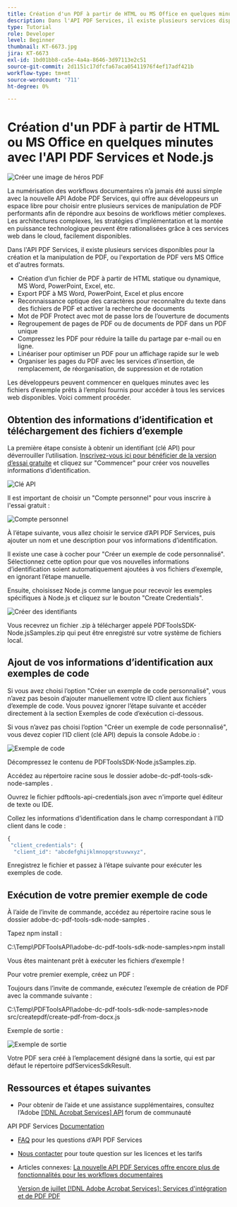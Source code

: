 ```yaml
---
title: Création d'un PDF à partir de HTML ou MS Office en quelques minutes avec l'API PDF Services et Node.js
description: Dans l'API PDF Services, il existe plusieurs services disponibles pour la création et la manipulation de PDF, ou l'exportation de PDF vers MS Office et d'autres formats
type: Tutorial
role: Developer
level: Beginner
thumbnail: KT-6673.jpg
jira: KT-6673
exl-id: 1bd01bb8-ca5e-4a4a-8646-3d97113e2c51
source-git-commit: 2d1151c17dfcfa67aca05411976f4ef17adf421b
workflow-type: tm+mt
source-wordcount: '711'
ht-degree: 0%

---
```


# Création d&#39;un PDF à partir de HTML ou MS Office en quelques minutes avec l&#39;API PDF Services et Node.js

![Créer une image de héros PDF](assets/createpdffromhtml_hero.jpg)

La numérisation des workflows documentaires n’a jamais été aussi simple avec la nouvelle API Adobe PDF Services, qui offre aux développeurs un espace libre pour choisir entre plusieurs services de manipulation de PDF performants afin de répondre aux besoins de workflows métier complexes. Les architectures complexes, les stratégies d&#39;implémentation et la montée en puissance technologique peuvent être rationalisées grâce à ces services web dans le cloud, facilement disponibles.

Dans l&#39;API PDF Services, il existe plusieurs services disponibles pour la création et la manipulation de PDF, ou l&#39;exportation de PDF vers MS Office et d&#39;autres formats.

* Création d’un fichier de PDF à partir de HTML statique ou dynamique, MS Word, PowerPoint, Excel, etc.
* Export PDF à MS Word, PowerPoint, Excel et plus encore
* Reconnaissance optique des caractères pour reconnaître du texte dans des fichiers de PDF et activer la recherche de documents
* Mot de PDF Protect avec mot de passe lors de l’ouverture de documents
* Regroupement de pages de PDF ou de documents de PDF dans un PDF unique
* Compressez les PDF pour réduire la taille du partage par e-mail ou en ligne.
* Linéariser pour optimiser un PDF pour un affichage rapide sur le web
* Organiser les pages du PDF avec les services d’insertion, de remplacement, de réorganisation, de suppression et de rotation

Les développeurs peuvent commencer en quelques minutes avec les fichiers d’exemple prêts à l’emploi fournis pour accéder à tous les services web disponibles. Voici comment procéder.

## Obtention des informations d’identification et téléchargement des fichiers d’exemple

La première étape consiste à obtenir un identifiant (clé API) pour déverrouiller l’utilisation. [Inscrivez-vous ici pour bénéficier de la version d’essai gratuite](https://www.adobe.com/go/dcsdks_credentials) et cliquez sur &quot;Commencer&quot; pour créer vos nouvelles informations d’identification.

![Clé API](assets/apikey.png)

Il est important de choisir un &quot;Compte personnel&quot; pour vous inscrire à l&#39;essai gratuit :

![Compte personnel](assets/personalaccount.png)

À l’étape suivante, vous allez choisir le service d’API PDF Services, puis ajouter un nom et une description pour vos informations d’identification.

Il existe une case à cocher pour &quot;Créer un exemple de code personnalisé&quot;. Sélectionnez cette option pour que vos nouvelles informations d’identification soient automatiquement ajoutées à vos fichiers d’exemple, en ignorant l’étape manuelle.

Ensuite, choisissez Node.js comme langue pour recevoir les exemples spécifiques à Node.js et cliquez sur le bouton &quot;Create Credentials&quot;.

![Créer des identifiants](assets/createcredentials.png)

Vous recevrez un fichier .zip à télécharger appelé PDFToolsSDK-Node.jsSamples.zip qui peut être enregistré sur votre système de fichiers local.

## Ajout de vos informations d’identification aux exemples de code

Si vous avez choisi l’option &quot;Créer un exemple de code personnalisé&quot;, vous n’avez pas besoin d’ajouter manuellement votre ID client aux fichiers d’exemple de code. Vous pouvez ignorer l’étape suivante et accéder directement à la section Exemples de code d’exécution ci-dessous.

Si vous n’avez pas choisi l’option &quot;Créer un exemple de code personnalisé&quot;, vous devez copier l’ID client (clé API) depuis la console Adobe.io :

![Exemple de code](assets/codesample.png)

Décompressez le contenu de PDFToolsSDK-Node.jsSamples.zip.

Accédez au répertoire racine sous le dossier adobe-dc-pdf-tools-sdk-node-samples .

Ouvrez le fichier pdftools-api-credentials.json avec n&#39;importe quel éditeur de texte ou IDE.

Collez les informations d’identification dans le champ correspondant à l’ID client dans le code :

```javascript
{
 "client_credentials": {
  "client_id": "abcdefghijklmnopqrstuvwxyz",
```

Enregistrez le fichier et passez à l’étape suivante pour exécuter les exemples de code.

## Exécution de votre premier exemple de code

À l’aide de l’invite de commande, accédez au répertoire racine sous le dossier adobe-dc-pdf-tools-sdk-node-samples .

Tapez npm install :

C:\Temp\PDFToolsAPI\adobe-dc-pdf-tools-sdk-node-samples>npm install

Vous êtes maintenant prêt à exécuter les fichiers d’exemple !

Pour votre premier exemple, créez un PDF :

Toujours dans l’invite de commande, exécutez l’exemple de création de PDF avec la commande suivante :

C:\Temp\PDFToolsAPI\adobe-dc-pdf-tools-sdk-node-samples>node src/createpdf/create-pdf-from-docx.js

Exemple de sortie :

![Exemple de sortie](assets/exampleoutput.png)

Votre PDF sera créé à l’emplacement désigné dans la sortie, qui est par défaut le répertoire pdfServicesSdkResult.

## Ressources et étapes suivantes

* Pour obtenir de l’aide et une assistance supplémentaires, consultez l’Adobe [[!DNL Acrobat Services] API](https://community.adobe.com/t5/document-cloud-sdk/bd-p/Document-Cloud-SDK?page=1&amp;sort=latest_replies&amp;filter=all) forum de communauté

API PDF Services [Documentation](https://www.adobe.com/go/pdftoolsapi_doc)

* [FAQ](https://community.adobe.com/t5/document-cloud-sdk/faq-for-document-services-pdf-tools-api/m-p/10726197) pour les questions d’API PDF Services

* [Nous contacter](https://www.adobe.com/go/pdftoolsapi_requestform) pour toute question sur les licences et les tarifs

* Articles connexes:
  [La nouvelle API PDF Services offre encore plus de fonctionnalités pour les workflows documentaires](https://community.adobe.com/t5/document-services-apis/new-pdf-tools-api-brings-more-capabilities-for-document-services/m-p/11294170)

  [Version de juillet [!DNL Adobe Acrobat Services]: Services d&#39;intégration et de PDF PDF](https://medium.com/adobetech/july-release-of-adobe-document-services-pdf-embed-and-pdf-tools-17211bf7776d)
